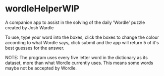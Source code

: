 # wordleHelperWIP
A companion app to assist in the solving of the daily 'Wordle' puzzle created by Josh Wardle

To use, type your word into the boxes, click the boxes to change the colour according to what Wordle says, click submit and the app will return 5 of it's best guesses for the answer.


NOTE: The program uses every five letter word in the dictionary as its dataset, more than what Wordle currently uses. This means some words maybe not be accepted by Wordle.
